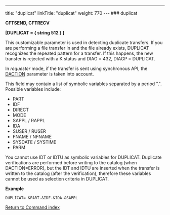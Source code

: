 ---
title: "duplicat"
linkTitle: "duplicat"
weight: 770
--- ### duplicat

****CFTSEND, CFTRECV****

****[DUPLICAT = { string 512 } ]****

This customizable parameter is used in detecting duplicate transfers. If you are performing a file transfer in and the file already exists, DUPLICAT recognizes the repeated pattern for a transfer. If this happens, the new transfer is rejected with a K status and DIAG = 432, DIAGP = DUPLICAT.

In *requester* mode, if the transfer is sent using synchronous API, the [DACTION](../daction) parameter is taken into account.

This field may contain a list of symbolic variables separated by a period ".". Possible variables include:

- PART
- IDF
- DIRECT
- MODE
- SAPPL / RAPPL
- IDA
- SUSER / RUSER
- FNAME / NFNAME
- SYSDATE / SYSTIME
- PARM

You cannot use IDT or IDTU as symbolic variables for DUPLICAT. Duplicate verifications are performed before writing to the catalog (when DACTION=ERROR), but the IDT and IDTU are inserted when the transfer is written to the catalog (after the verification), therefore these variables cannot be used as selection criteria in DUPLICAT.

****Example****

`DUPLICAT= &PART.&IDF.&IDA.&SAPPL`

[Return to Command index](../../)
